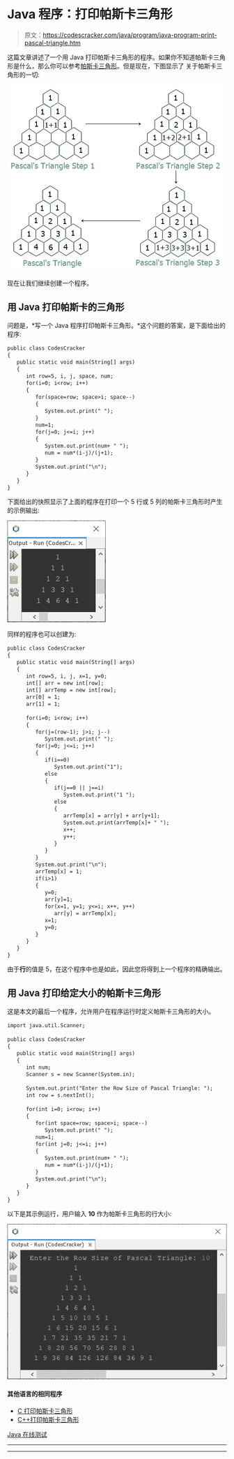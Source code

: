 # Java 程序：打印帕斯卡三角形

> 原文：<https://codescracker.com/java/program/java-program-print-pascal-triangle.htm>

这篇文章讲述了一个用 Java 打印帕斯卡三角形的程序。如果你不知道帕斯卡三角形是什么，那么你可以参考[帕斯卡三角形](/nonprog/pascal-triangle.htm)。但是现在，下图显示了 关于帕斯卡三角形的一切:

![pascal triangle java](img/f374a65820cd473efa32b39d7d6cc320.png)

现在让我们继续创建一个程序。

## 用 Java 打印帕斯卡的三角形

问题是，*写一个 Java 程序打印帕斯卡三角形。*这个问题的答案，是下面给出的程序:

```
public class CodesCracker
{
   public static void main(String[] args)
   {
      int row=5, i, j, space, num;
      for(i=0; i<row; i++)
      {
         for(space=row; space>i; space--)
         {
            System.out.print(" ");
         }
         num=1;
         for(j=0; j<=i; j++)
         {
            System.out.print(num+ " ");
            num = num*(i-j)/(j+1);
         }
         System.out.print("\n");
      }
   }
}
```

下面给出的快照显示了上面的程序在打印一个 5 行或 5 列的帕斯卡三角形时产生的示例输出:

![Java Program print pascal triangle](img/fd435ebf3ec034290ae60e10f5eb3e42.png)

同样的程序也可以创建为:

```
public class CodesCracker
{
   public static void main(String[] args)
   {
      int row=5, i, j, x=1, y=0;
      int[] arr = new int[row];
      int[] arrTemp = new int[row];
      arr[0] = 1;
      arr[1] = 1;

      for(i=0; i<row; i++)
      {
         for(j=(row-1); j>i; j--)
            System.out.print(" ");
         for(j=0; j<=i; j++)
         {
            if(i==0)
               System.out.print("1");
            else
            {
               if(j==0 || j==i)
                  System.out.print("1 ");
               else
               {
                  arrTemp[x] = arr[y] + arr[y+1];
                  System.out.print(arrTemp[x]+ " ");
                  x++;
                  y++;
               }
            }
         }
         System.out.print("\n");
         arrTemp[x] = 1;
         if(i>1)
         {
            y=0;
            arr[y]=1;
            for(x=1, y=1; y<=i; x++, y++)
               arr[y] = arrTemp[x];
            x=1;
            y=0;
         }
      }
   }
}
```

由于**行**的值是 5，在这个程序中也是如此，因此您将得到上一个程序的精确输出。

## 用 Java 打印给定大小的帕斯卡三角形

这是本文的最后一个程序，允许用户在程序运行时定义帕斯卡三角形的大小。

```
import java.util.Scanner;

public class CodesCracker
{
   public static void main(String[] args)
   {
      int num;
      Scanner s = new Scanner(System.in);

      System.out.print("Enter the Row Size of Pascal Triangle: ");
      int row = s.nextInt();

      for(int i=0; i<row; i++)
      {
         for(int space=row; space>i; space--)
            System.out.print(" ");
         num=1;
         for(int j=0; j<=i; j++)
         {
            System.out.print(num+ " ");
            num = num*(i-j)/(j+1);
         }
         System.out.print("\n");
      }
   }
}
```

以下是其示例运行，用户输入 **10** 作为帕斯卡三角形的行大小:

![java print pascal triangle](img/a5a86a3d7d7f8fcebc96295c1a5fc5cc.png)

#### 其他语言的相同程序

*   [C 打印帕斯卡三角形](/c/program/c-program-print-pascal-triangle.htm)
*   [C++打印帕斯卡三角形](/cpp/program/cpp-program-print-pascal-triangle.htm)

[Java 在线测试](/exam/showtest.php?subid=1)

* * *

* * *